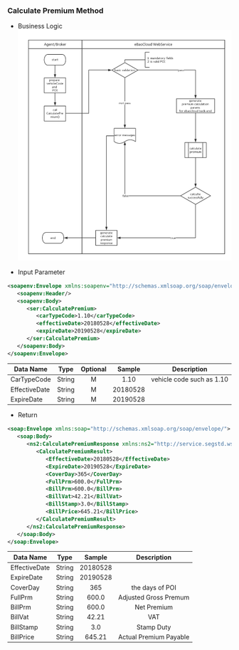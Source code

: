 ### Calculate Premium Method

- Business Logic
![seg-standard-ws-calculate-premiu](../../resources/seg-standard-ws-calculate-premium.png)


- Input Parameter

```xml
<soapenv:Envelope xmlns:soapenv="http://schemas.xmlsoap.org/soap/envelope/" xmlns:ser="http://service.segstd.ws.sp.gs.ebao.com/">
   <soapenv:Header/>
   <soapenv:Body>
      <ser:CalculatePremium>
         <carTypeCode>1.10</carTypeCode>
         <effectiveDate>20180528</effectiveDate>
         <expireDate>20190528</expireDate>
      </ser:CalculatePremium>
   </soapenv:Body>
</soapenv:Envelope>
```

| Data Name | Type | Optional | Sample | Description |
| --- | --- | :-: | :-: | :-: |
| CarTypeCode | String |  M| 1.10  | vehicle code such as 1.10 |
| EffectiveDate |String | M | 20180528 | |
| ExpireDate | String | M |20190528||

<span id="jump-to-cmi-response-desc"></span>

- Return

```xml
<soap:Envelope xmlns:soap="http://schemas.xmlsoap.org/soap/envelope/">
   <soap:Body>
      <ns2:CalculatePremiumResponse xmlns:ns2="http://service.segstd.ws.sp.gs.ebao.com/">
         <CalculatePremiumResult>
            <EffectiveDate>20180528</EffectiveDate>
            <ExpireDate>20190528</ExpireDate>
            <CoverDay>365</CoverDay>
            <FullPrm>600.0</FullPrm>
            <BillPrm>600.0</BillPrm>
            <BillVat>42.21</BillVat>
            <BillStamp>3.0</BillStamp>
            <BillPrice>645.21</BillPrice>
         </CalculatePremiumResult>
      </ns2:CalculatePremiumResponse>
   </soap:Body>
</soap:Envelope>
```

| Data Name | Type  | Sample | Description |
| --- | --- | :-: | :-: |
| EffectiveDate |String | 20180528 | |
| ExpireDate | String |20190528||
| CoverDay | String | 365  | the days of POI |
| FullPrm | String | 600.0  | Adjusted Gross Premum |
| BillPrm | String | 600.0  | Net Premium |
| BillVat | String | 42.21  | VAT |
| BillStamp | String | 3.0  | Stamp Duty |
| BillPrice | String | 645.21 | Actual Premium Payable |

